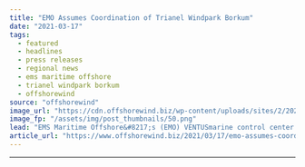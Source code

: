 ```yaml
---
title: "EMO Assumes Coordination of Trianel Windpark Borkum"
date: "2021-03-17"
tags: 
  - featured
  - headlines
  - press releases
  - regional news
  - ems maritime offshore
  - trianel windpark borkum
  - offshorewind
source: "offshorewind"
image_url: "https://cdn.offshorewind.biz/wp-content/uploads/sites/2/2021/03/17091004/EMO-Assumes-Coordination-of-Trianel-Windpark-Borkum.png"
image_fp: "/assets/img/post_thumbnails/50.png"
lead: "EMS Maritime Offshore&#8217;s (EMO) VENTUSmarine control center has assumed coordination of the Trianel Windpark"
article_url: "https://www.offshorewind.biz/2021/03/17/emo-assumes-coordination-of-trianel-windpark-borkum/"
---
```


---
